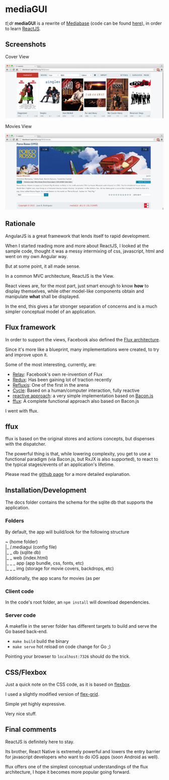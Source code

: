 mediaGUI
========

*tl;dr* **mediaGUI** is a rewrite of [Mediabase](http://www.apertoire.net/introducing-mediabase) (code can be found [here](https://github.com/jbrodriguez/mediabase)), in order to learn [ReactJS](http://facebook.github.io/react/).

## Screenshots
Cover View

![Screenshot](mediagui1.jpg)

Movies View

![Screenshot](mediagui2.jpg)


## Rationale

AngularJS is a great framework that lends itself to rapid development.

When I started reading more and more about ReactJS, I looked at the sample code, thought it was a messy intermixing of css, javascript, html and went on my own Angular way.

But at some point, it all made sense.

In a common MVC architecture, ReactJS is the View.

React views are, for the most part, just smart enough to know **how** to display themselves, while other model-like components obtain and manipulate **what** shall be displayed.

In the end, this gives a far stronger separation of concerns and is a much simpler conceptual model of an application.

## Flux framework

In order to support the views, Facebook also defined the [Flux architecture](https://facebook.github.io/flux/).

Since it's more like a blueprint, many implementations were created, to try and improve upon it.

Some of the most interesting, currently, are:

- [Relay](https://facebook.github.io/relay/): Facebook's own re-invention of Flux
- [Redux](http://rackt.github.io/redux/): Has been gaining lot of traction recently
- [Refluxjs](https://github.com/reflux/refluxjs): One of the first in the arena
- [Cycle](http://cycle.js.org/): Based on a human/computer interaction, fully reactive
- [reactive approach](http://www.aryweb.nl/2015/02/16/Reactive-React-using-reactive-streams/): a very simple implementation based on [Bacon.js](https://baconjs.github.io/)
- [ffux](https://github.com/milankinen/ffux): A complete functional approach also based on Bacon.js

I went with ffux.

## ffux

ffux is based on the original stores and actions concepts, but dispenses with the dispatcher.

The powerful thing is that, while lowering complexity, you get to use a functional paradigm (via Bacon.js, but RxJX is also supported), to react to the typical stages/events of an application's lifetime.

Please read the [github page](https://github.com/milankinen/ffux) for a more detailed explanation.

## Installation/Development

The docs folder contains the schema for the sqlite db that supports the application.

### Folders
By default, the app will build/look for the following structure

~ (home folder)<br>
|_ /.mediagui (config file)<br>
|_ _ db (sqlite db)<br>
|_ _ web (index.html) <br>
|_ _ _ app (app bundle, css, fonts, etc)<br>
|_ _ _ img (storage for movie covers, backdrops, etc)<br>

Additionally, the app scans for movies (as per 


### Client code
In the code's root folder, an `npm install` will download dependencies.

### Server code
A makefile in the server folder has different targets to build and serve the Go based back-end.

- `make build` build the binary
- `make serve` hot reload on code change for Go ;)

Pointing your browser to `localhost:7326` should do the trick.


## CSS/Flexbox

Just a quick note on the CSS code, as it is based on [flexbox](https://css-tricks.com/snippets/css/a-guide-to-flexbox/).

I used a slightly modified version of [flex-grid](https://github.com/VladShcherbin/flex-grid).

Simple yet highly expressive.

Very nice stuff.


## Final comments
ReactJS is definitely here to stay.

Its brother, React Native is extremely powerful and lowers the entry barrier for javascript developers who want to do iOS apps (soon Android as well).

ffux offers one of the simplest conceptual understandings of the flux architecture, I hope it becomes more popular going forward.

